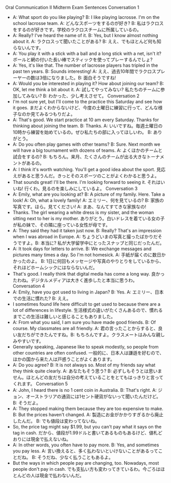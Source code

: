 Oral Communication II
Midterm Exam Sentences
Conversation 1
 * A: What sport do you like playing? B: I like playing lacrosse. I'm on the school lacrosse team.
   A: どんなスポーツをするのが好き? B: 私はラクロスをするのが好きです。学校のラクロスチームに所属しているの。
 * A: Really? I've heard the name of it. B: Yes, but I know almost nothing about it.
   A: ラクロスって聞いたことがある? B: ええ、でもほとんど何も知らないんです。
 * A: You play it with a stick with a ball and a long stick with a net, isn't it?
   ボールと網の付いた長い棒でスティックを使ってプレーするんでしょ?
 * A: Yes, it's like that. The number of lacrosse players has tripled in the past ten years. B: Sounds interesting!
   A: ええ、過去10年間でラクロスプレーヤーの数は3倍になりました。B: 面白そうですね!
 * A: Would you be interested in playing it? How about joining our team? B: OK, let me think a bit about it.
   A: 試してやってみない? 私たちのチームに参加してみない? B: わかった、少し考えさせて。
Conversation 2
 * I'm not sure yet, but I'll come to the practice this Saturday and see how it goes.
   まだよくわからないけど、今度の土曜日に練習に行って、どんな様子なのか見てみるつもりだよ。
 * A: That's good. We start practice at 10 am every Saturday. Thanks for thinking about joining the team. B: Thanks.
   A: いいですね。毎週土曜日の10時から練習を始めているの。ぜひ私たちの部に入ってほしいわ。 B: ありがとう。
 * A: Do you often play games with other teams? B: Sure. Next month we will have a big tournament with dozens of teams.
   A: よくほかのチームと試合をするの? B: もちろん。来月、たくさんのチームが出る大きなトーナメントがあるの。
 * A: I think it's worth watching. You'll get a good idea about the sport.
   見応えがあると思うんだ。きっとそのスポーツのことがよくわかると思うよ。
 * That sounds great! I'll be there. I'm looking forward to seeing it.
   それはいいね! 行くわ。見るのを楽しみにしているよ。
Conversation 3
 * A: Emily, what are you looking at? B: A picture of my family. Here. Take a look! A: Oh, what a lovely family!
   A: エミリー、何を見ているの? B: 家族の写真です。ほら。見てください! A: まあ、なんてすてきな家族なの!
 * Thanks. The girl wearing a white dress is my sister, and the woman sitting next to her is my mother.
   ありがとう。白いドレスを着ている女の子が私の妹で、その隣に座っている女性が母です。
 * A: They said they had it taken just now. B: Really? That's an impression when I was abroad in Europe.
   A: ちょうどいまの写真と撮ったばかりだそうですよ。B: 本当に? 私が大学留学中にとったスナップと同じだったんだ。
 * A: It took days for letters to arrive. B: We exchange messages and pictures many times a day. So I'm not homesick.
   A: 手紙が届くのに数日かかったのよ。 B: 1日に何回もメッセージや写真のやりとりをしているから、それほどホームシックにはならないんだ。
 * That's good. I really think that digital media has come a long way.
   良かったわね。デジタルメディアは大きく進歩したと本当に思うわ。
Conversation 4
 * A: Emily, have you got used to living in Japan? B: Yes.
   A: エミリー、日本での生活に慣れた? B: ええ。
 * I sometimes found life here difficult to get used to because there are a lot of differences in lifestyle.
   生活様式の違いがたくさんあるので、慣れるまでこの生活は難しいと感じることもありました。
 * A: From what you said, I am sure you have made good friends. B: Of course. My classmates are all friendly.
   A: 君の言ったことからすると、良い友だちができたんですね。B: もちろんですよ。クラスメートはみんな親しみやすいです。
 * Generally speaking, Japanese like to speak modestly, so people from other countries are often confused.
   一般的に、日本人は謙遜を好むので、ほかの国から来た人は戸惑うことがよくあります。
 * A: Do you agree? B: It is not always so. Most of my friends say what they think quite clearly.
   A: あなたもそう思う? B: 必ずしもそうとは思いません。ほとんどの友だちは自分の考えていることをとてもはっきりと言ってくれます。
Conversation 5
 * A: John, I heard there is no 1 cent coin in Australia. B: That's right.
   A: ジョン、オーストラリアの通貨には1セント硬貨がないって聞いたんだけど。 B: そうだよ。
 * A: They stopped making them because they are too expensive to make. B: But the prices haven't changed.
   A: 製造にお金がかかりすぎるから廃止したんだ。 B: でも値段は変わってないね。
 * So, the price tag might say $1.99, but you can't pay what it says on the tag in cash.
   だから、値段が1.99ドルと書いてあるものもあるけど、値札どおりには現金で払えないね。
 * A: In other words, you often have to pay more. B: Yes, and sometimes you pay less.
   A: 言い換えると、多く払わないといけないことがあるってことだね。 B: そうだね、少なく払うこともあるよ。
 * But the ways in which people pay are changing, too. Nowadays, most people don't pay in cash.
   でも支払い方も変わってきているわ。今ごろはほとんどの人は現金で払わないんだ。